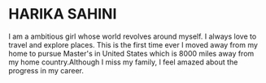 # HARIKA SAHINI
I am a ambitious girl whose world revolves around myself.
I always love to travel and explore places. This is the first time ever I moved away from my home to pursue Master's in United States which is 8000 miles away from my home country.Although I miss my family, I feel amazed about the progress in my career.
